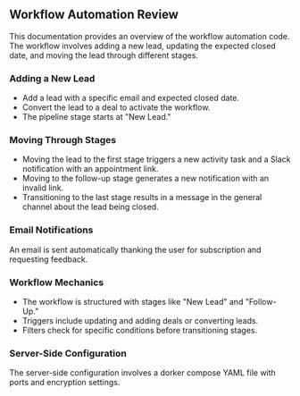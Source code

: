 ## Workflow Automation Review

This documentation provides an overview of the workflow automation code. The workflow involves adding a new lead, updating the expected closed date, and moving the lead through different stages.

### Adding a New Lead

- Add a lead with a specific email and expected closed date.
- Convert the lead to a deal to activate the workflow.
- The pipeline stage starts at "New Lead."

### Moving Through Stages

- Moving the lead to the first stage triggers a new activity task and a Slack notification with an appointment link.
- Moving to the follow-up stage generates a new notification with an invalid link.
- Transitioning to the last stage results in a message in the general channel about the lead being closed.

### Email Notifications

An email is sent automatically thanking the user for subscription and requesting feedback.

### Workflow Mechanics

- The workflow is structured with stages like "New Lead" and "Follow-Up."
- Triggers include updating and adding deals or converting leads.
- Filters check for specific conditions before transitioning stages.

### Server-Side Configuration

The server-side configuration involves a dorker compose YAML file with ports and encryption settings.